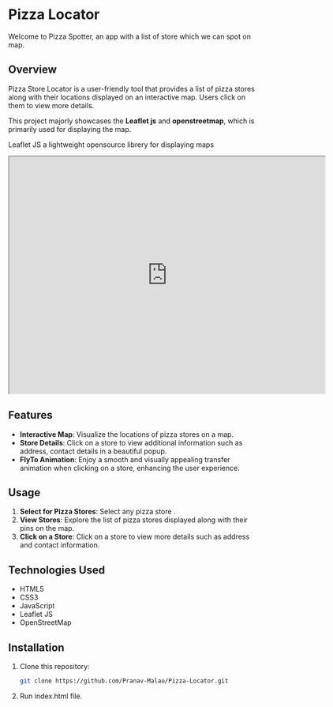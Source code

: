# Pizza Locator

Welcome to Pizza Spotter, an app with a list of store which we can spot on map.

## Overview

Pizza Store Locator is a user-friendly tool that provides a list of pizza stores along with their locations displayed on an interactive map. Users click on them to view more details.

This project majorly showcases the **Leaflet js** and **openstreetmap**, which is primarily used for displaying the map.

Leaflet JS a lightweight opensource librery for displaying maps

<iframe src="https://drive.google.com/file/d/1DC7kZsQx2g6ZcGh8xEo5kUQAA7zSpXie/preview" width="640" height="480"></iframe>

## Features

- **Interactive Map**: Visualize the locations of pizza stores on a map.
- **Store Details**: Click on a store to view additional information such as address, contact details in a beautiful popup.
- **FlyTo Animation**: Enjoy a smooth and visually appealing transfer animation when clicking on a store, enhancing the user experience.

## Usage

1. **Select for Pizza Stores**: Select any pizza store .
2. **View Stores**: Explore the list of pizza stores displayed along with their pins on the map.
3. **Click on a Store**: Click on a store to view more details such as address and contact information.


## Technologies Used

- HTML5
- CSS3
- JavaScript
- Leaflet JS
- OpenStreetMap

## Installation

1. Clone this repository:
    ```bash
    git clone https://github.com/Pranav-Malao/Pizza-Locator.git
2. Run index.html file.
